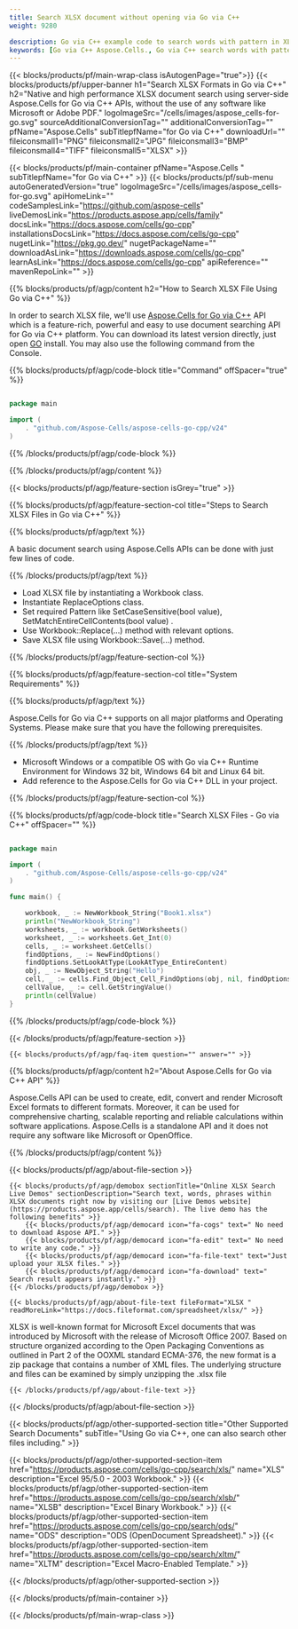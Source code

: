 ```yaml
---
title: Search XLSX document without opening via Go via C++
weight: 9280

description: Go via C++ example code to search words with pattern in XLSX file on Go via C++ Runtime Environment for Windows 32 bit, Windows 64 bit and Linux 64 bit.
keywords: [Go via C++ Aspose.Cells., Go via C++ search words with pattern in XLSX file., Go via C++ find words with pattern in XLSX file., Go via C++ search string with pattern in XLSX file., Go via C++ find words with pattern in XLSX file., Go via C++ search words in excel file., Go via C++ find words in excel file., Go via C++ search string in excel file., Go via C++ find string in excel file]
---
```


{{< blocks/products/pf/main-wrap-class isAutogenPage="true">}}
{{< blocks/products/pf/upper-banner h1="Search XLSX Formats in Go via C++" h2="Native and high performance XLSX document search using server-side Aspose.Cells for Go via C++ APIs, without the use of any software like Microsoft or Adobe PDF." logoImageSrc="/cells/images/aspose_cells-for-go.svg" sourceAdditionalConversionTag="" additionalConversionTag="" pfName="Aspose.Cells" subTitlepfName="for Go via C++" downloadUrl="" fileiconsmall1="PNG" fileiconsmall2="JPG" fileiconsmall3="BMP" fileiconsmall4="TIFF" fileiconsmall5="XLSX" >}}

{{< blocks/products/pf/main-container pfName="Aspose.Cells " subTitlepfName="for Go via C++" >}}
{{< blocks/products/pf/sub-menu autoGeneratedVersion="true" logoImageSrc="/cells/images/aspose_cells-for-go.svg" apiHomeLink="" codeSamplesLink="https://github.com/aspose-cells" liveDemosLink="https://products.aspose.app/cells/family" docsLink="https://docs.aspose.com/cells/go-cpp" installationsDocsLink="https://docs.aspose.com/cells/go-cpp" nugetLink="https://pkg.go.dev/" nugetPackageName="" downloadAsLink="https://downloads.aspose.com/cells/go-cpp" learnAsLink="https://docs.aspose.com/cells/go-cpp" apiReference="" mavenRepoLink="" >}}

{{% blocks/products/pf/agp/content h2="How to Search XLSX File Using Go via C++" %}}

 In order to search XLSX file, we’ll use
 [Aspose.Cells for Go via C++](https://products.aspose.com/cells/go-cpp)
 API which is a feature-rich, powerful and easy to use document searching API for Go via C++ platform. You can download its latest version directly, just open
 [GO](https://releases.aspose.com/cells/go-cpp/)
 install. You may also use the following command from the Console.

{{% blocks/products/pf/agp/code-block title="Command" offSpacer="true" %}}

```go

package main

import (
    . "github.com/Aspose-Cells/aspose-cells-go-cpp/v24"
)

```

{{% /blocks/products/pf/agp/code-block %}}

{{% /blocks/products/pf/agp/content %}}

{{< blocks/products/pf/agp/feature-section isGrey="true" >}}

{{% blocks/products/pf/agp/feature-section-col title="Steps to Search XLSX Files in Go via C++" %}}

{{% blocks/products/pf/agp/text %}}

 A basic document search using Aspose.Cells APIs can be done with just few lines of code.

{{% /blocks/products/pf/agp/text %}}

+  Load XLSX file by instantiating a Workbook class.
+  Instantiate ReplaceOptions class.
+  Set required Pattern like SetCaseSensitive(bool value), SetMatchEntireCellContents(bool value) .
+  Use Workbook::Replace(...) method with relevant options.
+  Save XLSX file using Workbook::Save(...) method.

{{% /blocks/products/pf/agp/feature-section-col %}}

{{% blocks/products/pf/agp/feature-section-col title="System Requirements" %}}

{{% blocks/products/pf/agp/text %}}

 Aspose.Cells for Go via C++ supports on all major platforms and Operating Systems. Please make sure that you have the following prerequisites.

{{% /blocks/products/pf/agp/text %}}

-  Microsoft Windows or a compatible OS with Go via C++ Runtime Environment for Windows 32 bit, Windows 64 bit and Linux 64 bit.
-  Add reference to the Aspose.Cells for Go via C++ DLL in your project.

{{% /blocks/products/pf/agp/feature-section-col %}}

{{% blocks/products/pf/agp/code-block title="Search XLSX Files - Go via C++" offSpacer="" %}}

```go

package main

import (
	. "github.com/Aspose-Cells/aspose-cells-go-cpp/v24"
)

func main() {

	workbook, _ := NewWorkbook_String("Book1.xlsx")
	println("NewWorkbook_String")
	worksheets, _ := workbook.GetWorksheets()
	worksheet, _ := worksheets.Get_Int(0)
	cells, _ := worksheet.GetCells()
	findOptions, _ := NewFindOptions()
	findOptions.SetLookAtType(LookAtType_EntireContent)
	obj, _ := NewObject_String("Hello")
	cell, _ := cells.Find_Object_Cell_FindOptions(obj, nil, findOptions)
	cellValue, _ := cell.GetStringValue()
	println(cellValue)
}

```

{{% /blocks/products/pf/agp/code-block %}}

{{< /blocks/products/pf/agp/feature-section >}}

    {{< blocks/products/pf/agp/faq-item question="" answer="" >}}


<!-- aboutfile Starts -->

{{% blocks/products/pf/agp/content h2="About Aspose.Cells for Go via C++ API" %}}

 Aspose.Cells API can be used to create, edit, convert and render Microsoft Excel formats to different formats. Moreover, it can be used for comprehensive charting, scalable reporting and reliable calculations within software applications. Aspose.Cells is a standalone API and it does not require any software like Microsoft or OpenOffice.

{{% /blocks/products/pf/agp/content %}}

{{< blocks/products/pf/agp/about-file-section >}}

    {{< blocks/products/pf/agp/demobox sectionTitle="Online XLSX Search Live Demos" sectionDescription="Search text, words, phrases within XLSX documents right now by visiting our [Live Demos website](https://products.aspose.app/cells/search). The live demo has the following benefits" >}}
        {{< blocks/products/pf/agp/democard icon="fa-cogs" text=" No need to download Aspose API." >}}
        {{< blocks/products/pf/agp/democard icon="fa-edit" text=" No need to write any code." >}}
        {{< blocks/products/pf/agp/democard icon="fa-file-text" text="Just upload your XLSX files." >}}
        {{< blocks/products/pf/agp/democard icon="fa-download" text=" Search result appears instantly." >}}
    {{< /blocks/products/pf/agp/demobox >}}

    {{< blocks/products/pf/agp/about-file-text fileFormat="XLSX " readMoreLink="https://docs.fileformat.com/spreadsheet/xlsx/" >}}
XLSX is well-known format for Microsoft Excel documents that was introduced by Microsoft with the release of Microsoft Office 2007. Based on structure organized according to the Open Packaging Conventions as outlined in Part 2 of the OOXML standard ECMA-376, the new format is a zip package that contains a number of XML files. The underlying structure and files can be examined by simply unzipping the .xlsx file

    {{< /blocks/products/pf/agp/about-file-text >}}

{{< /blocks/products/pf/agp/about-file-section >}}

<!-- aboutfile Ends -->

{{< blocks/products/pf/agp/other-supported-section title="Other Supported Search Documents" subTitle="Using Go via C++, one can also search other files including." >}}

{{< blocks/products/pf/agp/other-supported-section-item href="https://products.aspose.com/cells/go-cpp/search/xls/" name="XLS" description="Excel 95/5.0 - 2003 Workbook." >}} 
{{< blocks/products/pf/agp/other-supported-section-item href="https://products.aspose.com/cells/go-cpp/search/xlsb/" name="XLSB" description="Excel Binary Workbook." >}} 
{{< blocks/products/pf/agp/other-supported-section-item href="https://products.aspose.com/cells/go-cpp/search/ods/" name="ODS" description="ODS (OpenDocument Spreadsheet)." >}} 
{{< blocks/products/pf/agp/other-supported-section-item href="https://products.aspose.com/cells/go-cpp/search/xltm/" name="XLTM" description="Excel Macro-Enabled Template." >}} 

{{< /blocks/products/pf/agp/other-supported-section >}}

{{< /blocks/products/pf/main-container >}}

{{< /blocks/products/pf/main-wrap-class >}}

